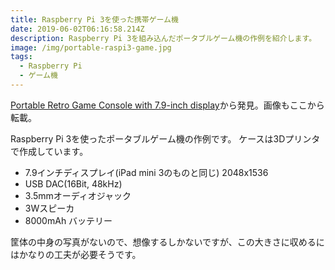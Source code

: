 ```yaml
---
title: Raspberry Pi 3を使った携帯ゲーム機
date: 2019-06-02T06:16:58.214Z
description: Raspberry Pi 3を組み込んだポータブルゲーム機の作例を紹介します。
image: /img/portable-raspi3-game.jpg
tags:
  - Raspberry Pi
  - ゲーム機
---
```

[Portable Retro Game Console with 7.9-inch display](https://hackaday.io/project/164930-portable-retro-game-console-with-79-inch-display)から発見。画像もここから転載。

Raspberry Pi 3を使ったポータブルゲーム機の作例です。
ケースは3Dプリンタで作成しています。

- 7.9インチディスプレイ(iPad mini 3のものと同じ) 2048x1536
- USB DAC(16Bit, 48kHz)
- 3.5mmオーディオジャック
- 3Wスピーカ
- 8000mAh バッテリー

筐体の中身の写真がないので、想像するしかないですが、この大きさに収めるにはかなりの工夫が必要そうです。
